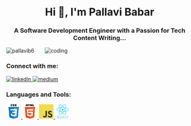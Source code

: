 <!--![logo](https://a-static.besthdwallpaper.com/space-stars-blue-galaxy-and-stars-wallpaper-1920x540-86311_70.jpg)-->
<h1 align="center">Hi 👋, I'm Pallavi Babar </h1>
<h3 align="center">A Software Development Engineer with a Passion for Tech Content Writing...</h3>
<img
  align="right"
  alt="coding"
  width="400"
  src="https://user-images.githubusercontent.com/55389276/140866485-8fb1c876-9a8f-4d6a-98dc-08c4981eaf70.gif"
/> 
<p align="left">
  <img
    src="https://komarev.com/ghpvc/?username=pallavib6&label=Profile%20views&color=0e75b6&style=flat"
    alt="pallavib6"
  />
</p>

<h3 align="left">Connect with me:</h3>

<p align="left">
  <a href="https://linkedin.com/in/pallavi06" target="_blank" rel="noreferrer">
    <img
      src="https://raw.githubusercontent.com/rahuldkjain/github-profile-readme-generator/master/src/images/icons/Social/linked-in-alt.svg"
      alt="linkedin"
      width="45"
      height="35"
    />
  </a>
  <a href="https://medium.com/@pallavi24" target="_blank" rel="noreferrer">
    <img
      src="https://miro.medium.com/v2/resize:fit:645/1*cbyNf_R8Ld_ZzKVv07Ezag.jpeg"
      alt="medium"
      width="55"
      height="35"
    />
  </a>
</p>



<h3 align="left">Languages and Tools:</h3>
<p align="left">
  <a href="https://www.w3schools.com/css/" target="_blank" rel="noreferrer">
    <img
      src="https://raw.githubusercontent.com/devicons/devicon/master/icons/css3/css3-original-wordmark.svg"
      alt="css3"
      width="40"
      height="40"
    />
  </a>
  <a href="https://www.w3.org/html/" target="_blank" rel="noreferrer">
    <img
      src="https://raw.githubusercontent.com/devicons/devicon/master/icons/html5/html5-original-wordmark.svg"
      alt="html5"
      width="40"
      height="40"
    />
  </a>
  <a
    href="https://developer.mozilla.org/en-US/docs/Web/JavaScript"
    target="_blank"
    rel="noreferrer"
  >
    <img
      src="https://raw.githubusercontent.com/devicons/devicon/master/icons/javascript/javascript-original.svg"
      alt="javascript"
      width="40"
      height="40"
    />
  </a>
  <a href="https://reactjs.org/" target="_blank" rel="noreferrer">
    <img
      src="https://raw.githubusercontent.com/devicons/devicon/master/icons/react/react-original-wordmark.svg"
      alt="react"
      width="40"
      height="40"
    />
  </a>
</p>

<!--<p>
  &nbsp;<img
    align="center"
    src="https://github-readme-stats.vercel.app/api?username=pallavib6&show_icons=true&locale=en"
    alt="pallavib6"
  />
</p>-->
